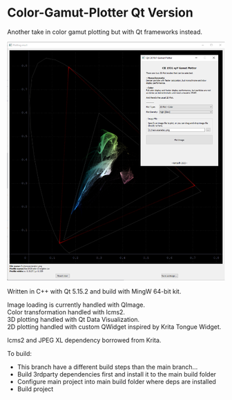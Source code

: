# Color-Gamut-Plotter Qt Version
Another take in color gamut plotting but with Qt frameworks instead.

![Screnshot](qtgamutplot.PNG)

Written in C++ with Qt 5.15.2 and build with MingW 64-bit kit.

Image loading is currently handled with QImage.<br>
Color transformation handled with lcms2.<br>
3D plotting handled with Qt Data Visualization.<br>
2D plotting handled with custom QWidget inspired by Krita Tongue Widget.<br>

lcms2 and JPEG XL dependency borrowed from Krita.

To build:
- This branch have a different build steps than the main branch...
- Build 3rdparty dependencies first and install it to the main build folder
- Configure main project into main build folder where deps are installed
- Build project

